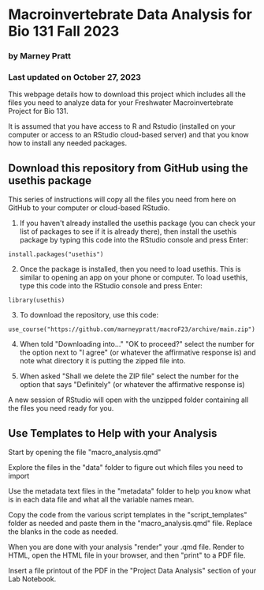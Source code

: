 # Macroinvertebrate Data Analysis for Bio 131 Fall 2023

### by Marney Pratt

### Last updated on October 27, 2023

This webpage details how to download this project which includes all the files you need to analyze data for your Freshwater Macroinvertebrate Project for Bio 131.

It is assumed that you have access to R and Rstudio (installed on your computer or access to an RStudio cloud-based server) and that you know how to install any needed packages.


## Download this repository from GitHub using the usethis package

This series of instructions will copy all the files you need from here on GitHub to your computer or cloud-based RStudio. 

1. If you haven't already installed the usethis package (you can check your list of packages to see if it is already there), then install the usethis package by typing this code into the RStudio console and press Enter:

`install.packages("usethis")`

2. Once the package is installed, then you need to load usethis. This is similar to opening an app on your phone or computer. To load usethis, type this code into the RStudio console and press Enter:

`library(usethis)`

3. To download the repository, use this code:

`use_course("https://github.com/marneypratt/macroF23/archive/main.zip")`


4. When told "Downloading into..." "OK to proceed?" select the number for the option next to "I agree" (or whatever the affirmative response is) and note what directory it is putting the zipped file into. 

5. When asked "Shall we delete the ZIP file" select the number for the option that says "Definitely" (or whatever the affirmative response is)

A new session of RStudio will open with the unzipped folder containing all the files you need ready for you.


## Use Templates to Help with your Analysis

Start by opening the file "macro_analysis.qmd"

Explore the files in the "data" folder to figure out which files you need to import

Use the metadata text files in the "metadata" folder to help you know what is in each data file and what all the variable names mean.

Copy the code from the various script templates in the "script_templates" folder as needed and paste them in the "macro_analysis.qmd" file.  Replace the blanks in the code as needed.


When you are done with your analysis "render" your .qmd file. Render to HTML, open the HTML file in your browser, and then "print" to a PDF file.

Insert a file printout of the PDF in the "Project Data Analysis" section of your Lab Notebook.

